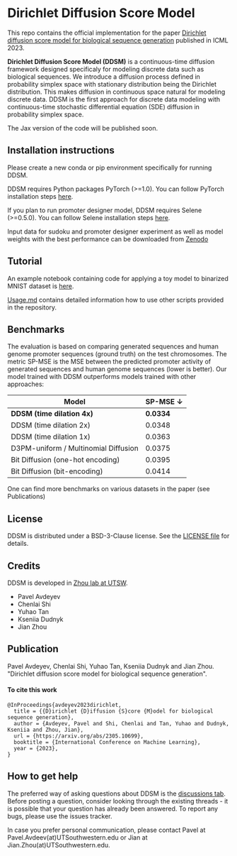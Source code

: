 Dirichlet Diffusion Score Model 
==============

This repo contains the official implementation for the paper [Dirichlet diffusion score model for biological sequence generation](https://arxiv.org/abs/2305.10699) published in ICML 2023. 

**Dirichlet Diffusion Score Model (DDSM)** is a continuous-time diffusion framework designed specificaly for modeling discrete data such as biological
sequences. We introduce a diffusion process defined in probability simplex space with stationary distribution being the Dirichlet distribution. This makes diffusion in continuous space natural for modeling discrete data. DDSM is the first approach for discrete data modeling with continuous-time  stochastic differential equation (SDE) diffusion in probability simplex space.

The Jax version of the code will be published soon. 

Installation instructions
---------- 
Please create a new conda or pip environment specifically for running DDSM.  

DDSM requires Python packages PyTorch (>=1.0). You can follow PyTorch installation steps [here](https://pytorch.org/get-started/locally/). 

If you plan to run promoter designer model, DDSM requires Selene (>=0.5.0). You can follow Selene installation steps [here](https://github.com/FunctionLab/selene).

Input data for sudoku and promoter designer experiment as well as model weights with the best performance can be downloaded from [Zenodo](https://doi.org/10.5281/zenodo.7943307) 

Tutorial
---------- 
An example notebook containing code for applying a toy model to binarized MNIST dataset is [here](https://github.com/jzhoulab/ddsm/blob/main/toy_example_bin_mnist.ipynb).

[Usage.md](USAGE.md) contains detailed information how to use other scripts provided in the repository. 

Benchmarks
----------
The evaluation is based on comparing generated sequences and human genome promoter sequences (ground truth) on the test chromosomes.
The metric SP-MSE is the MSE between the predicted promoter activity of generated sequences and human genome sequences (lower is better). Our model trained with DDSM outperforms models trained with other approaches:

| Model                                 | SP-MSE $\downarrow$ |
|---------------------------------------|---------------------|
| **DDSM (time dilation 4x)**           | **0.0334**          |
| DDSM (time dilation 2x)               | 0.0348              |
| DDSM (time dilation 1x)               | 0.0363              |
| D3PM-uniform / Multinomial Diffusion  | 0.0375              |
| Bit Diffusion (one-hot encoding)      | 0.0395              |
| Bit Diffusion (bit-encoding)          | 0.0414              | 

One can find more benchmarks on various datasets in the paper (see Publications)


License
-------
DDSM is distributed under a BSD-3-Clause license. See the [LICENSE file](LICENSE) for details. 

Credits
-------
DDSM is developed in [Zhou lab at UTSW](https://zhoulab.io/).

* Pavel Avdeyev
* Chenlai Shi
* Yuhao Tan
* Kseniia Dudnyk
* Jian Zhou

Publication
------------
Pavel Avdeyev, Chenlai Shi, Yuhao Tan, Kseniia Dudnyk and Jian Zhou. "Dirichlet diffusion score model for biological sequence generation".

#### To cite this work
```
@InProceedings{avdeyev2023dirichlet,
  title = {{D}irichlet {D}iffusion {S}core {M}odel for biological sequence generation},
  author = {Avdeyev, Pavel and Shi, Chenlai and Tan, Yuhao and Dudnyk, Kseniia and Zhou, Jian},
  url = {https://arxiv.org/abs/2305.10699},
  booktitle = {International Conference on Machine Learning},
  year = {2023},
}
```
How to get help
---------------
The preferred way of asking questions about DDSM is the [discussions tab](https://github.com/jzhoulab/ddsm/discussions). Before posting a question, consider looking through the existing threads - it is possible that your question has already been answered. To report any bugs, please use the issues tracker.

In case you prefer personal communication, please contact Pavel at Pavel.Avdeev(at)UTSouthwestern.edu or  Jian at Jian.Zhou(at)UTSouthwestern.edu.
